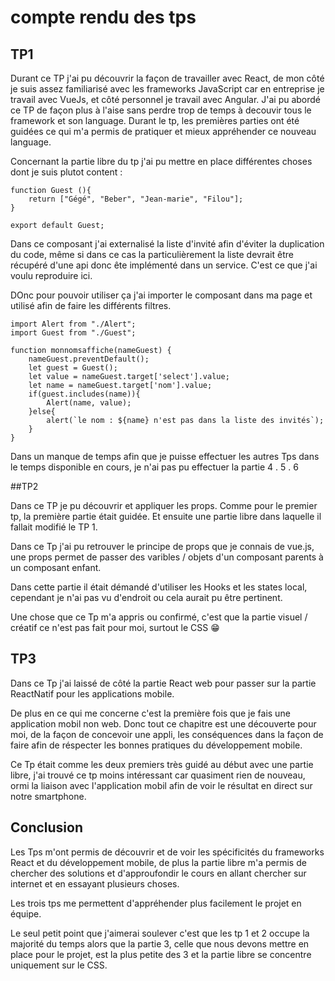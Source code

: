 # compte rendu des tps
## TP1
Durant ce TP j'ai pu découvrir la façon de travailler avec React, de mon côté je suis assez familiarisé avec les frameworks JavaScript car en entreprise je travail avec VueJs, et côté personnel je travail avec Angular.
J'ai pu abordé ce TP de façon plus à l'aise sans perdre trop de temps à decouvir tous le framework et son language.
Durant le tp, les premières parties ont été guidées ce qui m'a permis de pratiquer et mieux appréhender ce nouveau language.

Concernant la partie libre du tp j'ai pu mettre en place différentes choses dont je suis plutot content :

```
function Guest (){
    return ["Gégé", "Beber", "Jean-marie", "Filou"];
}

export default Guest;

```

Dans ce composant j'ai externalisé la liste d'invité afin d'éviter la duplication du code, même si dans ce cas la particulièrement la liste devrait être récupéré d'une api donc ête implémenté dans un service. C'est ce que j'ai voulu reproduire ici.

DOnc pour pouvoir utiliser ça j'ai importer le composant dans ma page et utilisé afin de faire les différents filtres.

```
import Alert from "./Alert";
import Guest from "./Guest";

function monnomsaffiche(nameGuest) {
    nameGuest.preventDefault();
    let guest = Guest();
    let value = nameGuest.target['select'].value;
    let name = nameGuest.target['nom'].value;
    if(guest.includes(name)){
        Alert(name, value);
    }else{
        alert(`le nom : ${name} n'est pas dans la liste des invités`);
    }
}

```

Dans un manque de temps afin que je puisse effectuer les autres Tps dans le temps disponible en cours, je n'ai pas pu effectuer la partie 4 . 5 . 6

##TP2

Dans ce TP je pu découvrir et appliquer les props. 
Comme pour le premier tp, la première partie était guidée. Et ensuite une partie libre dans laquelle il fallait modifié le TP 1.

Dans ce Tp j'ai pu retrouver le principe de props que je connais de vue.js, une props permet de passer des varibles / objets d'un composant parents à un composant enfant. 

Dans cette partie il était démandé d'utiliser les Hooks et les states local, cependant je n'ai pas vu d'endroit ou cela aurait pu être pertinent.

Une chose que ce Tp m'a appris ou confirmé, c'est que la partie visuel / créatif ce n'est pas fait pour moi, surtout le CSS 😁


## TP3

Dans ce Tp j'ai laissé de côté la partie React web pour passer sur la partie ReactNatif pour les applications mobile.

De plus en ce qui me concerne c'est la première fois que je fais une application mobil non web. 
Donc tout ce chapitre est une découverte pour moi, de la façon de concevoir une appli, les conséquences dans la façon de faire afin de réspecter les bonnes pratiques du développement mobile. 

Ce Tp était comme les deux premiers très guidé au début avec une partie libre, j'ai trouvé ce tp moins intéressant car quasiment rien de nouveau, ormi la liaison avec l'application mobil afin de voir le résultat en direct sur notre smartphone.

## Conclusion

Les Tps m'ont permis de découvrir et de voir les spécificités du frameworks React et du développement mobile, de plus la partie libre m'a permis de chercher des solutions et d'approufondir le cours en allant chercher sur internet et en essayant plusieurs choses.

Les trois tps me permettent d'appréhender plus facilement le projet en équipe.

Le seul petit point que j'aimerai soulever c'est que les tp 1 et 2 occupe la majorité du temps alors que la partie 3, celle que nous devons mettre en place pour le projet, est la plus petite des 3 et la partie libre se concentre uniquement sur le CSS.
